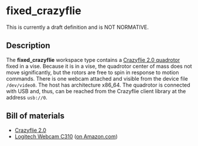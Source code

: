 fixed_crazyflie
===============

<div class="alert alert-danger" role="alert">This is currently a draft definition and is NOT NORMATIVE.</div>

Description
-----------

The **fixed_crazyflie** workspace type contains a [Crazyflie 2.0
quadrotor](https://www.bitcraze.io/crazyflie-2/) fixed in a vise.  Because it is
in a vise, the quadrotor center of mass does not move significantly, but the
rotors are free to spin in response to motion commands. There is one webcam
attached and visible from the device file `/dev/video0`.  The host has
architecture x86_64. The quadrotor is connected with USB and, thus, can be
reached from the Crazyflie client library at the address `usb://0`.


Bill of materials
-----------------

* [Crazyflie 2.0](https://www.bitcraze.io/crazyflie-2/)
* [Logitech Webcam C310](https://www.logitech.com/en-us/product/hd-webcam-c310) ([on Amazon.com](https://www.amazon.com/gp/product/B003LVZO8S/))
